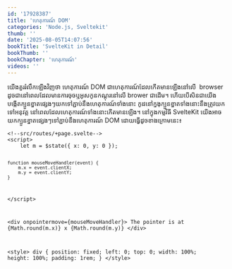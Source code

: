 ```yaml
---
id: '17928387'
title: 'ហេតុការណ៍ DOM'
categories: 'Node.js, Sveltekit'
thumb: ''
date: '2025-08-05T14:07:56'
bookTitle: 'SvelteKit in Detail'
bookThumb: ''
bookChapter: 'ហេតុការណ៍'
videos: ''
---
```

<p>យើង​គួរ​រំលឹក​ឡើងវិញថា ហេតុការណ៍ DOM ជា​ហេតុការណ៍​ដែល​កើត​មាន​ឡើង​នៅ​លើ &nbsp;browser ដូចជា​នៅ​ពេល​ដែល​មាន​ការចុច​​ឬ​អូស​កូន​កណ្តុរនៅ​លើ brower ជា​ដើម​។ ហើយ​បើ​សិន​ជា​យើង​បង្កើត​ក្បួន​ខ្នាត​ផ្សេង​ៗ​យក​ទៅ​ភ្ជាប់​នឹង​ហេតុការណ៍ទាំង​នោះ កូដ​នៅ​ក្នងុ​ក្បួន​ខ្នាត​ទាំង​នោះ​នឹង​ត្រូវ​យក​ទៅ​អនុវត្ត នៅ​ពេល​ដែល​ហេតុការណ៍​​ទាំងនោះ​កើត​មាន​ឡើង​។ នៅ​ក្នុង​កម្មវិធី SvelteKit យើង​អាច​យក​ក្បួន​ខ្នាត​ផ្សេងៗ​ទៅ​ភ្ជាប់​នឹង​ហេតុការណ៍ DOM ដោយ​ធ្វើ​ដូច​ខាង​ក្រោម​នេះ៖</p><pre><code class="svelte">&lt;!--src/routes/+page.svelte--&gt;
&lt;script&gt;
    let m = $state({ x: 0, y: 0 });

    function mouseMoveHandler(event) {
        m.x = event.clientX;
        m.y = event.clientY;
    }
&lt;/script&gt;

&lt;div onpointermove={mouseMoveHandler}&gt;
    The pointer is at {Math.round(m.x)} x {Math.round(m.y)}
&lt;/div&gt;

&lt;style&gt;
    div {
        position: fixed;
        left: 0;
        top: 0;
        width: 100%;
        height: 100%;
        padding: 1rem;
    }
&lt;/style&gt;</code></pre>